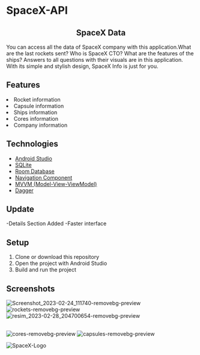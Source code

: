 # SpaceX-API
<div align="center"><h2>SpaceX Data</h2> </div>


You can access all the data of SpaceX company with this application.What are the last rockets sent? Who is SpaceX CTO? What are the features of the ships? Answers to all questions with their visuals are in this application. With its simple and stylish design, SpaceX Info is just for you.

## Features
  <List>
        <li>Rocket information</li>
        <li>Capsule information</li>
        <li>Ships information</li>
        <li>Cores information</li>
        <li>Company information</li>
        <liRecently sent rockets and results.</li>
      </List>

## Technologies

- [Android Studio](https://developer.android.com/studio)
- [SQLite](https://www.sqlite.org/)
- [Room Database](https://developer.android.com/topic/libraries/architecture/room)
- [Navigation Component](https://developer.android.com/guide/navigation)
- [MVVM (Model-View-ViewModel)](https://developer.android.com/jetpack/docs/guide#recommended-app-arch)
- [Dagger](https://dagger.dev)

 ## Update
 
  -Details Section Added
  -Faster interface

## Setup
1. Clone or download this repository
2. Open the project with Android Studio
3. Build and run the project


## Screenshots


![Screenshot_2023-02-24_111740-removebg-preview](https://user-images.githubusercontent.com/100201401/221603197-2a59b76c-d4fd-4b59-a4ff-667826805732.png)
![rockets-removebg-preview](https://user-images.githubusercontent.com/100201401/221603213-f4ca4194-6661-4ded-9594-75c3b29d8246.png)
![resim_2023-02-28_204700654-removebg-preview](https://user-images.githubusercontent.com/100201401/221936153-c3a41ca8-54b1-4366-9124-b4ca2b28bfb7.png)
  </br>  </br>

![cores-removebg-preview](https://user-images.githubusercontent.com/100201401/221603215-4a5586d5-889f-4d4c-b5d2-0c9e9eb5d12e.png)
![capsules-removebg-preview](https://user-images.githubusercontent.com/100201401/221603219-87b8e2d9-68b0-42f1-9c76-a45df4640eec.png)

  




![SpaceX-Logo](https://user-images.githubusercontent.com/100201401/221127097-489ed83d-4547-44f6-baec-b2c3d35281ce.png)






